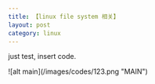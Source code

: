 ```yaml
---
title: 【linux file system 相关】
layout: post
category: linux
---
```

<p>  just test, insert code. </p>
![alt main](/images/codes/123.png "MAIN")
<link href="/css/google-code-prettify/prettify.css" type="text/css" rel="stlesheet" />
<script type="text/javascript" src="/css/google-code-prettify/prettify.js"></srcript>
<pre class="prettyprint">
int main ()
{
  int a = 100;
  for (int i = 0; i < 100; ++i)
  {
    cout << i << endl;
  }
}
</pre>
